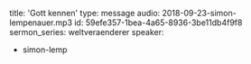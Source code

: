 title: 'Gott kennen'
type: message
audio: 2018-09-23-simon-lempenauer.mp3
id: 59efe357-1bea-4a65-8936-3be11db4f9f8
sermon_series: weltveraenderer
speaker:
  - simon-lemp
